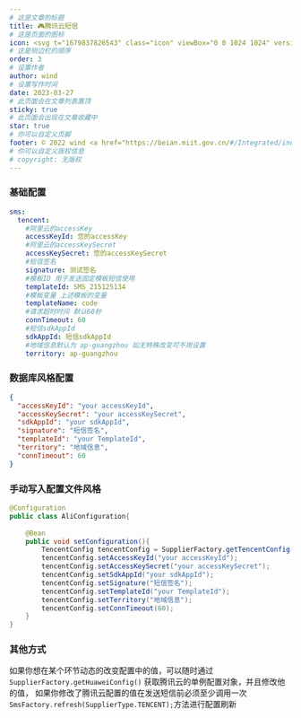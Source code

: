 ```yaml
---
# 这是文章的标题
title: 🎮腾讯云短信
# 这是页面的图标
icon: <svg t="1679837826543" class="icon" viewBox="0 0 1024 1024" version="1.1" xmlns="http://www.w3.org/2000/svg" p-id="1201" width="200" height="200"><path d="M763.136 958.72H262.656c-50.944 0-92.16-41.216-92.16-92.16V518.144H107.776c-25.6 0-48.128-15.36-57.6-39.168s-3.584-50.432 14.848-68.096c0.256-0.256 0.512-0.512 0.768-0.512l344.064-307.2c56.576-53.248 145.408-53.76 202.496-1.28l346.624 307.2 0.512 0.512c18.944 17.408 25.088 44.288 15.616 68.352-9.472 24.064-32 39.424-57.856 39.424h-61.696v348.928c-0.256 50.944-41.472 92.416-92.416 92.416zM107.52 456.704h93.696c16.896 0 30.72 13.824 30.72 30.72v379.136c0 16.896 13.824 30.72 30.72 30.72h500.48c16.896 0 30.72-13.824 30.72-30.72V486.656c0-16.896 13.824-30.72 30.72-30.72H917.504s0.256-0.512 0.256-0.768l-0.256-0.256-346.368-307.2-0.512-0.512c-33.536-30.976-86.016-30.72-119.04 0.768-0.256 0.256-0.512 0.512-0.768 0.512L107.264 455.68c0 0.256-0.256 0.256-0.256 0.256s0.256 0.512 0.512 0.768c-0.256 0 0 0 0 0z m0 0z" fill="#040000" p-id="1202"></path><path d="M644.608 897.024h-61.44v-218.112c0-16.64-13.824-29.952-30.72-29.952H471.04c-16.896 0-30.72 13.568-30.72 29.952v218.112h-61.44v-218.112c0-50.432 41.216-91.392 92.16-91.392h81.408c50.944 0 92.16 40.96 92.16 91.392v218.112z" fill="#D63123" p-id="1203"></path></svg>
# 这是侧边栏的顺序
order: 3
# 设置作者
author: wind
# 设置写作时间
date: 2023-03-27
# 此页面会在文章列表置顶
sticky: true
# 此页面会出现在文章收藏中
star: true
# 你可以自定义页脚
footer: © 2022 wind <a href="https://beian.miit.gov.cn/#/Integrated/index" target="_blank">冀ICP备2021004949号-3</a>
# 你可以自定义版权信息
# copyright: 无版权
---
```


### 基础配置
```yaml
sms:
  tencent:
    #阿里云的accessKey
    accessKeyId: 您的accessKey
    #阿里云的accessKeySecret
    accessKeySecret: 您的accessKeySecret
    #短信签名
    signature: 测试签名
    #模板ID 用于发送固定模板短信使用
    templateId: SMS_215125134
    #模板变量 上述模板的变量
    templateName: code
    #请求超时时间 默认60秒
    connTimeout: 60
    #短信sdkAppId
    sdkAppId: 短信sdkAppId
    #地域信息默认为 ap-guangzhou 如无特殊改变可不用设置
    territory: ap-guangzhou
```
### 数据库风格配置
```json
{
  "accessKeyId": "your accessKeyId",
  "accessKeySecret": "your accessKeySecret",
  "sdkAppId": "your sdkAppId",
  "signature": "短信签名",
  "templateId": "your TemplateId",
  "territory": "地域信息",
  "connTimeout": 60
}
```
### 手动写入配置文件风格
```java
@Configuration
public class AliConfiguration{
    
    @Bean
    public void setConfiguration(){
        TencentConfig tencentConfig = SupplierFactory.getTencentConfig();
        tencentConfig.setAccessKeyId("your accessKeyId");
        tencentConfig.setAccessKeySecret("your accessKeySecret");
        tencentConfig.setSdkAppId("your sdkAppId");
        tencentConfig.setSignature("短信签名");
        tencentConfig.setTemplateId("your TemplateId");
        tencentConfig.setTerritory("地域信息");
        tencentConfig.setConnTimeout(60);
    }
}
```
### 其他方式
如果你想在某个环节动态的改变配置中的值，可以随时通过 
`SupplierFactory.getHuaweiConfig()` 获取腾讯云的单例配置对象，并且修改他的值， 如果你修改了腾讯云配置的值在发送短信前必须至少调用一次
`SmsFactory.refresh(SupplierType.TENCENT);`方法进行配置刷新